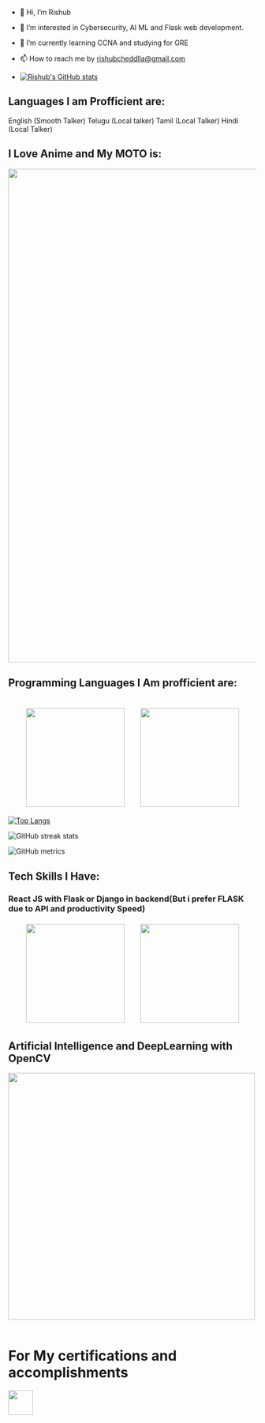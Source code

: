 - 👋 Hi, I’m Rishub
- 👀 I’m interested in Cybersecurity, AI ML and Flask web development.
- 🌱 I’m currently learning CCNA and studying for GRE
- 📫 How to reach me by rishubcheddlla@gmail.com

- [![Rishub's GitHub stats](https://github-readme-stats.vercel.app/api?username=rishub2000&show_icons=true&theme=radical)](https://github.com/rishub2000/github-readme-stats)

<h2>Languages I am Profficient are:</h2>
English (Smooth Talker)
Telugu (Local talker)
Tamil (Local Talker)
Hindi (Local Talker)
 <style>
  .container {
     display: flex;
     flex-wrap: wrap;
     padding: 5px;
     justify-content: space-evenly;
}
.item {
     margin: 5px;
}
  </style>
<h2>I Love Anime and My MOTO is:</h2>
<center>
  <img src="https://user-images.githubusercontent.com/54368593/114262415-7bef7b80-99fd-11eb-94f9-6d423ce2a01e.png" width="1000">
 </center>

<h2>Programming Languages I Am profficient are:</h2><br>
  <body>
 
  <div class = "container">
  <img src="https://user-images.githubusercontent.com/54368593/114263030-c4f4ff00-9a00-11eb-9cc1-9eef052a602c.png" height="200">
  <img src="https://user-images.githubusercontent.com/54368593/114262456-a8a39300-99fd-11eb-9e09-fc181999fa67.png" height="200">
  </div>
 

  [![Top Langs](https://github-readme-stats.vercel.app/api/top-langs/?username=rishub2000)](https://github.com/anuraghazra/github-readme-stats)
 
![GitHub streak stats](https://github-readme-streak-stats.herokuapp.com/?user=rishub2000&theme=buefy-dark)

![GitHub metrics](https://metrics.lecoq.io/rishub2000)  
 
  </body>
  
<h2>Tech Skills I Have:</h2>
<h3>React JS with Flask or Django in backend(But i prefer FLASK due to API and productivity Speed)</h3>
<div class = "container">
  <img src="https://user-images.githubusercontent.com/54368593/114262492-e43e5d00-99fd-11eb-8e5f-d37c96c98d08.png" height="200">

  <img src="https://user-images.githubusercontent.com/54368593/114262501-edc7c500-99fd-11eb-9d2c-16adb5e4ec00.png" height="200">
</div>
<h2>Artificial Intelligence and DeepLearning with OpenCV<br></h2>
<img src="https://user-images.githubusercontent.com/54368593/114262522-0afc9380-99fe-11eb-8799-614a3470a1b2.png" height="500"><br><br>
  
<h1>For My certifications and accomplishments</h1>
<a href="https://www.linkedin.com/in/rishub-cheddlla/" class="button">
<img src="https://user-images.githubusercontent.com/54368593/114262569-5a42c400-99fe-11eb-8044-9233fa28088a.png" height="50">
</a>

